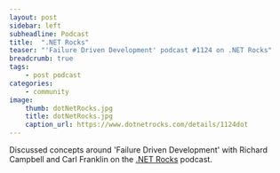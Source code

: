 ```yaml
---
layout: post
sidebar: left
subheadline: Podcast
title:  ".NET Rocks"
teaser: "'Failure Driven Development' podcast #1124 on .NET Rocks"
breadcrumb: true
tags:
    - post podcast
categories:
    - community
image:
    thumb: dotNetRocks.jpg
    title: dotNetRocks.jpg
    caption_url: https://www.dotnetrocks.com/details/1124dot
---
```

Discussed concepts around 'Failure Driven Development' with Richard Campbell and Carl Franklin on the <a href='https://www.dotnetrocks.com/details/1124' target='new'>.NET Rocks</a> podcast.

